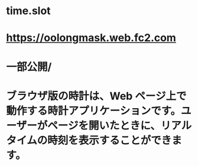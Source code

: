# time.slot
# https://oolongmask.web.fc2.com
# 一部公開/
# ブラウザ版の時計は、Web ページ上で動作する時計アプリケーションです。ユーザーがページを開いたときに、リアルタイムの時刻を表示することができます。
